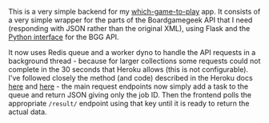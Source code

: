 This is a very simple backend for my [which-game-to-play](https://github.com/robinzigmond/which-game-to-play) app. It consists of a very simple wrapper for the parts of the Boardgamegeek API that I need (responding with JSON rather than the original XML), using Flask and the [Python interface](https://github.com/lcosmin/boardgamegeek) for the BGG API.

It now uses Redis queue and a worker dyno to handle the API requests in a background thread - because for larger collections some requests could not complete in the 30 seconds that Heroku allows (this is not configurable). I've followed closely the method (and code) described in the Heroku docs [here](https://devcenter.heroku.com/articles/background-jobs-queueing) and [here](https://devcenter.heroku.com/articles/python-rq) - the main request endpoints now simply add a task to the queue and return JSON giving only the job ID. Then the frontend polls the appropriate `/result/` endpoint using that key until it is ready to return the actual data.
